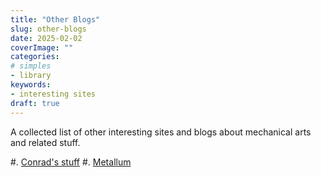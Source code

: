 ```yaml
---
title: "Other Blogs"
slug: other-blogs
date: 2025-02-02
coverImage: ""
categories:
# simples
- library
keywords:
- interesting sites
draft: true
---
```


A collected list of other interesting sites and blogs about mechanical
arts and related stuff.

<!--more-->

#. [Conrad's stuff](https://conradhoffman.com/CRH01.htm)
#. [Metallum](https://www.metallum.shop)


<!--
{{< figure src="original.jpg" loading="lazy">}}

{{< youtube k38Vl8QqrZE >}}
-->

